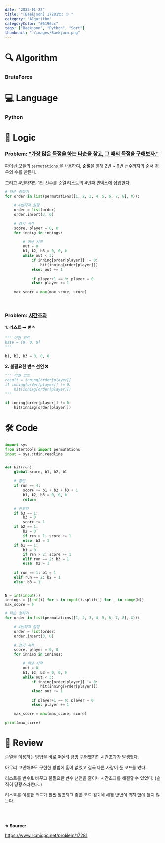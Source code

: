 ```yaml
---
date: "2022-01-22"
title: "[Baekjoon] 17281번: ⚾ "
category: "Algorithm"
categoryColor: "#6196cc"
tags: ["Baekjoon", "Python", "Sort"]
thumbnail: "./images/Baekjoon.png"
---
```


# 🔍 Algorithm

### BruteForce

# 💻 Language

### Python

# 📍 Logic

### Problem: <u>"가장 많은 득점을 하는 타순을 찾고, 그 때의 득점을 구해보자."</u>

파이썬 모듈의 `permutations` 을 사용하여, **순열**을 통해 2번 ~ 9번 선수까지의 순서 경우의 수를 만든다.

그리고 4번타자인 1번 선수를 순열 리스트의 4번째 인덱스에 삽입한다.

```python
# 타순 정하기
for order in list(permutations([1, 2, 3, 4, 5, 6, 7, 8], 8)):

    # 4번타자 설정
    order = list(order)
    order.insert(3, 0)

    # 경기 시작
    score, player = 0, 0
    for inning in innings:
        
        # 이닝 시작
        out = 0
        b1, b2, b3 = 0, 0, 0
        while out < 3:
            if inning[order[player]] != 0:
                hit(inning[order[player]])
            else: out += 1
            
            if player+1 == 9: player = 0
            else: player += 1

    max_score = max(max_score, score)
```

<br />

### Problem: <u>시간초과</u>

**1. 리스트 ➡️ 변수**

```python
""" 이전 코드
base = [0, 0, 0] 
"""

b1, b2, b3 = 0, 0, 0
```

**2. 불필요한 변수 선언 ❌**

```python
""" 이전 코드
result = inning[order[player]]
if inning[order[player]] != 0:
    hit(inning[order[player]])
"""

if inning[order[player]] != 0:
    hit(inning[order[player]])
```

# 🛠 Code

```python
import sys
from itertools import permutations
input = sys.stdin.readline


def hit(run):
    global score, b1, b2, b3
    
    # 홈런
    if run == 4:
        score += b1 + b2 + b3 + 1
        b1, b2, b3 = 0, 0, 0
        return

    # 진루타
    if b3 == 1:
        b3 = 0
        score += 1
    if b2 == 1:
        b2 = 0
        if run > 1: score += 1
        else: b3 = 1
    if b1 == 1:
        b1 = 0
        if run > 2: score += 1
        elif run == 2: b3 = 1
        else: b2 = 1
    
    if run == 1: b1 = 1
    elif run == 2: b2 = 1
    else: b3 = 1


N = int(input())
innings = [[int(i) for i in input().split()] for _ in range(N)]
max_score = 0

# 타순 정하기
for order in list(permutations([1, 2, 3, 4, 5, 6, 7, 8], 8)):

    # 4번타자 설정
    order = list(order)
    order.insert(3, 0)

    # 경기 시작
    score, player = 0, 0
    for inning in innings:
        
        # 이닝 시작
        out = 0
        b1, b2, b3 = 0, 0, 0
        while out < 3:
            if inning[order[player]] != 0:
                hit(inning[order[player]])
            else: out += 1
            
            if player+1 == 9: player = 0
            else: player += 1

    max_score = max(max_score, score)

print(max_score)
```

# 📝 Review

순열을 이용하는 방법을 바로 떠올려 금방 구현했지만 시간초과가 발생했다.

아무리 고민해봐도 구현한 방법에 흠이 없었고 결국 다른 사람이 푼 코드를 봤다.

리스트를 변수로 바꾸고 불필요한 변수 선언을 줄이니 시간초과를 해결할 수 있었다. (솔직히 당황스러웠다..)

리스트를 이용한 코드가 훨씬 깔끔하고 좋은 코드 같기에 해결 방법이 딱히 맘에 들지 않는다.

<br />
<br />

**※ Source:**

https://www.acmicpc.net/problem/17281
